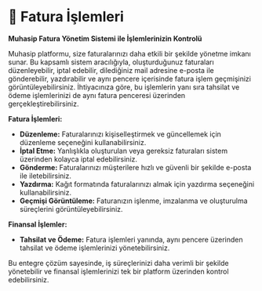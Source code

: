 # 📄 Fatura İşlemleri

**Muhasip Fatura Yönetim Sistemi ile İşlemlerinizin Kontrolü**

Muhasip platformu, size faturalarınızı daha etkili bir şekilde yönetme imkanı sunar. Bu kapsamlı sistem aracılığıyla, oluşturduğunuz faturaları düzenleyebilir, iptal edebilir, dilediğiniz mail adresine e-posta ile gönderebilir, yazdırabilir ve aynı pencere içerisinde fatura işlem geçmişinizi görüntüleyebilirsiniz. İhtiyacınıza göre, bu işlemlerin yanı sıra tahsilat ve ödeme işlemlerinizi de aynı fatura penceresi üzerinden gerçekleştirebilirsiniz.

**Fatura İşlemleri:**

* **Düzenleme:** Faturalarınızı kişiselleştirmek ve güncellemek için düzenleme seçeneğini kullanabilirsiniz.
* **İptal Etme:** Yanlışlıkla oluşturulan veya gereksiz faturaları sistem üzerinden kolayca iptal edebilirsiniz.
* **Gönderme:** Faturalarınızı müşterilere hızlı ve güvenli bir şekilde e-posta ile iletebilirsiniz.
* **Yazdırma:** Kağıt formatında faturalarınızı almak için yazdırma seçeneğini kullanabilirsiniz.
* **Geçmişi Görüntüleme:** Faturanızın işlenme, imzalanma ve oluşturulma süreçlerini görüntüleyebilirsiniz. &#x20;

**Finansal İşlemler:**

* **Tahsilat ve Ödeme:** Fatura işlemleri yanında, aynı pencere üzerinden tahsilat ve ödeme işlemlerinizi yönetebilirsiniz.

Bu entegre çözüm sayesinde, iş süreçlerinizi daha verimli bir şekilde yönetebilir ve finansal işlemlerinizi tek bir platform üzerinden kontrol edebilirsiniz.&#x20;
